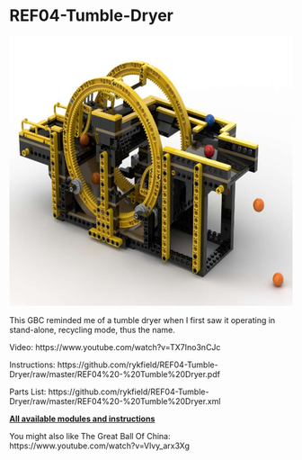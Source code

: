 <a name="README"></a>
# REF04-Tumble-Dryer
<img width="640" height="480" src="https://github.com/rykfield/REF04-Tumble-Dryer/raw/master/Tumble%20Dryer.jpg">
<BR>

This GBC reminded me of a tumble dryer when I first saw it operating in stand-alone, recycling mode, thus the name.

<P>Video: https://www.youtube.com/watch?v=TX7Ino3nCJc
<P>Instructions: https://github.com/rykfield/REF04-Tumble-Dryer/raw/master/REF04%20-%20Tumble%20Dryer.pdf
<P>Parts List: https://github.com/rykfield/REF04-Tumble-Dryer/raw/master/REF04%20-%20Tumble%20Dryer.xml

<P><a href="https://github.com/rykfield/REF00-Module-Overview"><B>All available modules and instructions</b></a>

<P>You might also like The Great Ball Of China: https://www.youtube.com/watch?v=Vlvy_arx3Xg
